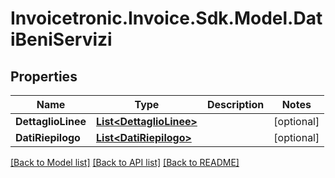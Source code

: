 # Invoicetronic.Invoice.Sdk.Model.DatiBeniServizi

## Properties

Name | Type | Description | Notes
------------ | ------------- | ------------- | -------------
**DettaglioLinee** | [**List&lt;DettaglioLinee&gt;**](DettaglioLinee.md) |  | [optional] 
**DatiRiepilogo** | [**List&lt;DatiRiepilogo&gt;**](DatiRiepilogo.md) |  | [optional] 

[[Back to Model list]](../README.md#documentation-for-models) [[Back to API list]](../README.md#documentation-for-api-endpoints) [[Back to README]](../README.md)

